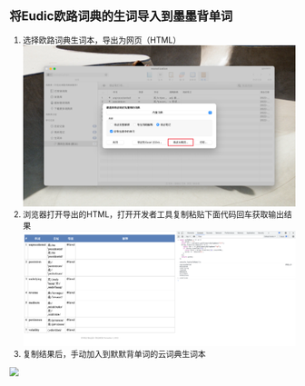 ## 将Eudic欧路词典的生词导入到墨墨背单词
1. 选择欧路词典生词本，导出为网页（HTML）
![image](./eu.png)
2. 浏览器打开导出的HTML，打开开发者工具复制粘贴下面代码回车获取输出结果
![image](./chrome.png)
3. 复制结果后，手动加入到默默背单词的云词典生词本
<image src="./momo.jpeg" width="300" />
